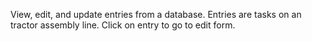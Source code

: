 View, edit, and update entries from a database.
Entries are tasks on an tractor assembly line.
Click on entry to go to edit form.
